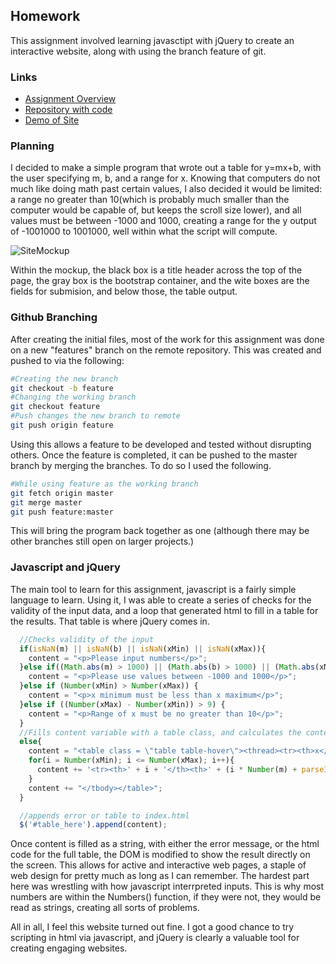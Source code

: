 ## Homework
This assignment involved learning javasctipt with jQuery to create an interactive website, along with using the branch feature of git.


### Links
* [Assignment Overview](http://www.wou.edu/~morses/classes/cs46x/assignments/HW2.html)
* [Repository with code](https://github.com/StanSantiago/460_HW2)
* [Demo of Site](https://stansantiago.github.io/StanSantiago.github.io/460/HW2/site/)

### Planning
I decided to make a simple program that wrote out a table for y=mx+b, with the user specifying m, b, and a range for x.  Knowing that computers do not much like doing math past certain values, I also decided it would be limited:  a range no greater than 10(which is probably much smaller than the computer would be capable of, but keeps the scroll size lower), and all values must be between -1000 and 1000, creating a range for the y output of -1001000 to 1001000, well within what the script will compute.

![SiteMockup](https://stansantiago.github.io/460/HW2/HW2_site_layout.png)

Within the mockup, the black box is a title header across the top of the page, the gray box is the bootstrap container, and the wite boxes are the fields for submision, and below those, the table output.

### Github Branching
After creating the initial files, most of the work for this assignment was done on a new "features" branch on the remote repository.  This was created and pushed to via the following:
```bash
#Creating the new branch
git checkout -b feature
#Changing the working branch
git checkout feature
#Push changes the new branch to remote
git push origin feature
```

Using this allows a feature to be developed and tested without disrupting others.  Once the feature is completed, it can be pushed to the master branch by merging the branches.  To do so I used the following.

```bash
#While using feature as the working branch
git fetch origin master
git merge master
git push feature:master
```

This will bring the program back together as one (although there may be other branches still open on larger projects.)

### Javascript and jQuery
The main tool to learn for this assignment, javascript is a fairly simple language to learn.  Using it, I was able to create a series of checks for the validity of the input data, and a loop that generated html to fill in a table for the results.  That table is where jQuery comes in.

```javascript
  //Checks validity of the input
  if(isNaN(m) || isNaN(b) || isNaN(xMin) || isNaN(xMax)){
    content = "<p>Please input numbers</p>";
  }else if((Math.abs(m) > 1000) || (Math.abs(b) > 1000) || (Math.abs(xMin) > 1000) || (Math.abs(xMax) > 1000)){
    content = "<p>Please use values between -1000 and 1000</p>";
  }else if (Number(xMin) > Number(xMax)) {
    content = "<p>x minimum must be less than x maximum</p>";
  }else if ((Number(xMax) - Number(xMin)) > 9) {
    content = "<p>Range of x must be no greater than 10</p>";
  }
  //Fills content variable with a table class, and calculates the contents of said table
  else{
    content = "<table class = \"table table-hover\"><thread><tr><th>x</th><th>y</th></tr></thread><tbody>";
    for(i = Number(xMin); i <= Number(xMax); i++){
      content += '<tr><th>' + i + '</th><th>' + (i * Number(m) + parseInt(b)) + '</th></tr>';
    }
    content += "</tbody></table>";
  }

  //appends error or table to index.html
  $('#table_here').append(content);
```

Once content is filled as a string, with either the error message, or the html code for the full table, the DOM is modified to show the result directly on the screen.  This allows for active and interactive web pages, a staple of web design for pretty much as long as I can remember.  The hardest part here was wrestling with how javascript interrpreted inputs.  This is why most numbers are within the Numbers() function, if they were not, they would be read as strings, creating all sorts of problems.

All in all, I feel this website turned out fine.  I got a good chance to try scripting in html via javascript, and jQuery is clearly a valuable tool for creating engaging websites.
